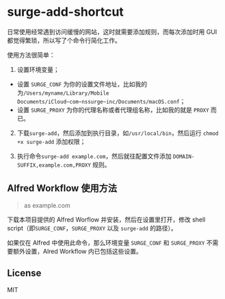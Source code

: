 # surge-add-shortcut

日常使用经常遇到访问缓慢的网站，这时就需要添加规则，而每次添加时用 GUI 都觉得繁琐，所以写了个命令行简化工作。

使用方法很简单：

1. 设置环境变量；

  - 设置 `SURGE_CONF` 为你的设置文件地址，比如我的为`/Users/myname/Library/Mobile Documents/iCloud~com~nssurge~inc/Documents/macOS.conf`；
  - 设置 `SURGE_PROXY` 为你的代理名称或者代理组名称，比如我的就是 `PROXY` 而已。

2. 下载`surge-add`，然后添加到执行目录，如`/usr/local/bin`，然后运行 `chmod +x surge-add` 添加权限；

3. 执行命令`surge-add example.com`，然后就往配置文件添加 `DOMAIN-SUFFIX,example.com,PROXY` 规则。

## Alfred Workflow 使用方法

> as example.com

下载本项目提供的 Alfred Worflow 并安装，然后在设置里打开，修改 shell script（即`SURGE_CONF`，`SURGE_PROXY` 以及 `surge-add` 的路径）。

如果仅在 Alfred 中使用此命令，那么环境变量 `SURGE_CONF` 和 `SURGE_PROXY` 不需要额外设置，Alred Workflow 内已包括这些设置。

## License
MIT

